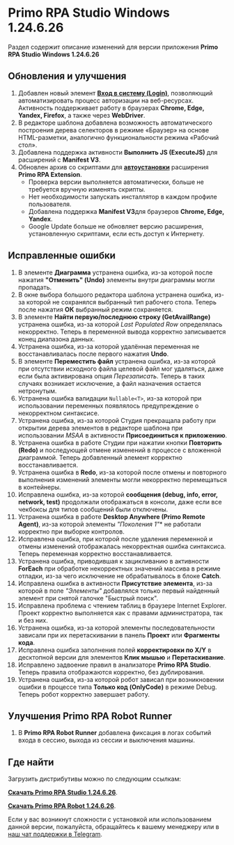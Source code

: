 # Primo RPA Studio Windows 1.24.6.26

Раздел содержит описание изменений для версии приложения **Primo RPA Studio Windows 1.24.6.26**

## Обновления и улучшения 

1. Добавлен новый элемент [**Вход в систему (Login)**](https://docs.primo-rpa.ru/primo-rpa/g_elements/el_basic/els_browser/el_login), позволяющий автоматизировать процесс авторизации на веб-ресурсах. Активность поддерживает работу в браузерах **Chrome, Edge, Yandex, Firefox**, а также через **WebDriver**.  
2. В редакторе шаблона добавлена возможность автоматического построения дерева селекторов в режиме «Браузер» на основе HTML-разметки, аналогично функциональности режима «Рабочий стол».  
3. Добавлена поддержка активности **Выполнить JS (ExecuteJS)** для расширений с **Manifest V3**.  
4. Обновлен архив со скриптами для **[автоустановки](https://docs.primo-rpa.ru/primo-rpa/primo-rpa-studio/settings/autoinstall-browser-extension)** расширения **Primo RPA Extension**.  
   - Проверка версии выполняется автоматически, больше не требуется вручную изменять скрипты.  
   - Нет необходимости запускать инсталлятор в каждом профиле пользователя.  
   - Добавлена поддержка **Manifest V3**для браузеров **Chrome, Edge, Yandex**.  
   - Google Update больше не обновляет версию расширения, установленную скриптами, если есть доступ к Интернету.

## Исправленные ошибки 

1. В элементе **Диаграмма** устранена ошибка, из-за которой после нажатия **"Отменить" (Undo)** элементы внутри диаграммы могли пропадать.  
2. В окне выбора большого редактора шаблона устранена ошибка, из-за которой не сохранялся выбранный тип рабочего стола. Теперь после нажатия **ОК** выбранный режим сохраняется.  
3. В элементе **Найти первую/последнюю строку (GetAvailRange)** устранена ошибка, из-за которой *Last Populated Row* определялась некорректно. Теперь в переменной вывода корректно записывается конец диапазона данных.  
4. Устранена ошибка, из-за которой удалённая переменная не восстанавливалась после первого нажатия **Undo**.  
5. В элементе **Переместить файл** устранена ошибка, из-за которой при отсутствии исходного файла целевой файл мог удаляться, даже если была активирована опция *Перезаписать*. Теперь в таких случаях возникает исключение, а файл назначения остается нетронутым.  
6. Устранена ошибка валидации `Nullable<T>`, из-за которой при использовании переменных появлялось предупреждение о некорректном синтаксисе.  
7. Устранена ошибка, из-за которой Студия прекращала работу при открытии дерева элементов в редакторе шаблона при использовании *MSAA* в активности **Присоединиться к приложению**.  
8. Устранена ошибка в работе Студии при нажатии кнопки **Повторить (Redo)** и последующей отмене изменений в процессе с вложенной диаграммой. Теперь добавленный элемент корректно восстанавливается.  
9. Устранена ошибка в **Redo**, из-за которой после отмены и повторного выполнения изменений элементы могли некорректно перемещаться в контейнеры.  
10. Исправлена ошибка, из-за которой **сообщения (debug, info, error, network, test)** продолжали отображаться в консоли, даже если все чекбоксы для типов сообщений были отключены.  
11. Устранена ошибка в работе **Desktop Anywhere (Primo Remote Agent)**, из-за которой элементы *"Поколения 1"** не работали корректно при выборке контролов.  
12. Исправлена ошибка, при которой после удаления переменной и отмены изменений отображалась некорректная ошибка синтаксиса. Теперь переменная корректно восстанавливается.  
13. Устранена ошибка, приводившая к зацикливанию в активности **ForEach** при обработке некорректных значений массива в режиме отладки, из-за чего исключение не обрабатывалось в блоке **Catch**.  
14. Исправлена ошибка в активности **Присутствие элемента**, из-за которой в поле *"Элементы"* добавлялся только первый найденный элемент при снятой галочке "Быстрый поиск".  
15. Исправлена проблема с чтением таблиц в браузере Internet Explorer. Проект корректно выполняется как с правами администратора, так и без них.  
16. Устранена ошибка, из-за которой элементы последовательности зависали при их перетаскивании в панель **Проект** или **Фрагменты кода**.  
17. Исправлена ошибка заполнения полей **корректировки по X/Y** в десктопной версии для элементов **Клик мышью** и **Перетаскивание**.  
18. Исправлено задвоение правил в анализаторе **Primo RPA Studio**. Теперь правила отображаются корректно, без дублирования.  
19. Устранена ошибка, из-за которой робот зависал при возникновении ошибки в процессе типа **Только код (OnlyCode)** в режиме Debug. Теперь робот корректно завершает работу.  


## Улучшения Primo RPA Robot Runner

1.  В **Primo RPA Robot Runner** добавлена фиксация в логах событий входа в сессию, выхода из сессии и выключения машины.  


## Где найти

Загрузить дистрибутивы можно по следующим ссылкам:

[**Скачать Primo RPA Studio 1.24.6.26**](https://disk.primo-rpa.ru/index.php/s/t9BHBjR6PP06Yax?path=%2FLTS%2FStudio%2F1.24.6).

[**Скачать Primo RPA Robot 1.24.6.26**](https://disk.primo-rpa.ru/index.php/s/t9BHBjR6PP06Yax?path=%2FLTS%2FRobot%2F1.24.6).

Если у вас возникнут сложности с установкой или использованием данной версии, пожалуйста, обращайтесь к вашему менеджеру или в [наш чат поддержки в Telegram](https://t.me/primo_RPA_chat).
